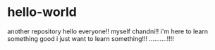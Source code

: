 # hello-world
another repository
hello everyone!!
myself chandni!!
i'm here to learn something good
i just want to learn something!!!
..........!!!!
